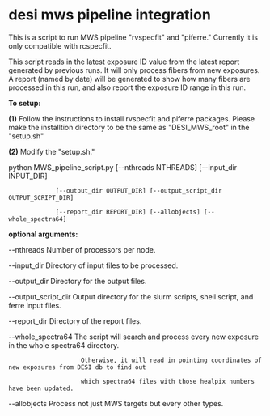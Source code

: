 # desi mws pipeline integration
This is a script to run MWS pipeline "rvspecfit" and "piferre." Currently it is only compatible with rcspecfit. 

This script reads in the latest exposure ID value from the latest report generated by previous runs. It will only process fibers from new exposures. A report (named by date) will be generated to show how many fibers are processed in this run, and also report the exposure ID range in this run.


**To setup:**

**(1)** Follow the instructions to install rvspecfit and piferre packages. Please make the installtion directory to be the same as "DESI_MWS_root" in the "setup.sh"

**(2)** Modify the "setup.sh."


python MWS_pipeline_script.py [--nthreads NTHREADS] [--input_dir INPUT_DIR]

                 [--output_dir OUTPUT_DIR] [--output_script_dir OUTPUT_SCRIPT_DIR] 
                 
                 [--report_dir REPORT_DIR] [--allobjects] [--whole_spectra64]

**optional arguments:**

  --nthreads            Number of processors per node.
  
  --input_dir           Directory of input files to be processed.
  
  --output_dir          Directory for the output files.
  
  --output_script_dir   Output directory for the slurm scripts, shell script, and ferre input files.
  
  --report_dir          Directory of the report files.
  
  --whole_spectra64     The script will search and process every new exposure in the whole spectra64 directory. 
  
                        Otherwise, it will read in pointing coordinates of new exposures from DESI db to find out
                        
                        which spectra64 files with those healpix numbers have been updated.
                        
  --allobjects          Process not just MWS targets but every other types.
